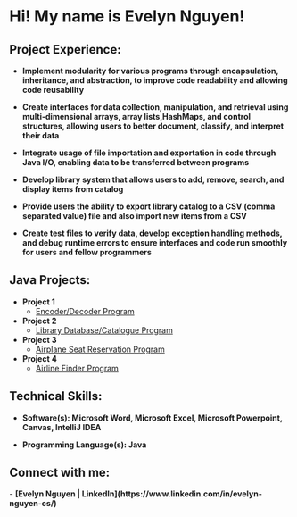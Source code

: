 <h1>Hi! My name is Evelyn Nguyen! <br/>

<h2>Project Experience:</h2>

- <b>Implement modularity for various programs through encapsulation, inheritance, and abstraction, to improve code readability and allowing code reusability </b>

- <b>Create interfaces for data collection, manipulation, and retrieval using multi-dimensional arrays, array lists,HashMaps, and control structures, allowing users to better document, classify, and interpret their data </b>

- <b>Integrate usage of file importation and exportation in code through Java I/O, enabling data to be transferred between programs </b>

- <b>Develop library system that allows users to add, remove, search, and display items from catalog </b>

- <b>Provide users the ability to export library catalog to a CSV (comma separated value) file and also import new items from a CSV </b>

- <b>Create test files to verify data, develop exception handling methods, and debug runtime errors to ensure interfaces and code run smoothly for users and fellow programmers </b>

<h2>Java Projects:</h2>

- <b>Project 1</b>
  - [Encoder/Decoder Program](https://github.com/evelynnoelle/portfolio-proj1.git)
- <b>Project 2</b>
  - [Library Database/Catalogue Program](https://github.com/evelynnoelle/portfolio-java-proj2.git)
- <b>Project 3</b>
  - [Airplane Seat Reservation Program]()
- <b>Project 4</b>
  - [Airline Finder Program]()  

<h2>Technical Skills:</h2>

- <b>Software(s): Microsoft Word, Microsoft Excel, Microsoft Powerpoint, Canvas, IntelliJ IDEA</b>

- <b>Programming Language(s): Java</b>

<h2>Connect with me:</h2>
- <b>[Evelyn Nguyen | LinkedIn](https://www.linkedin.com/in/evelyn-nguyen-cs/) </b>